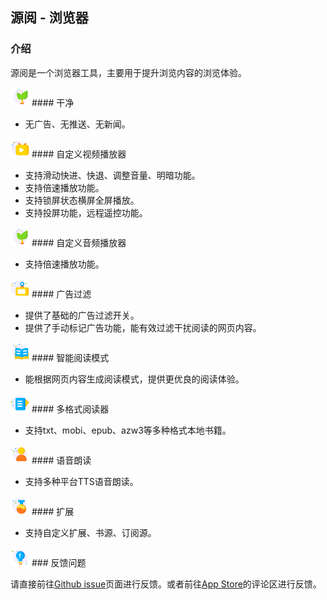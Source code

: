 ## 源阅 - 浏览器

### 介绍

源阅是一个浏览器工具，主要用于提升浏览内容的浏览体验。

<img src="images/成长.svg" alt="drawing" width="30"/>
#### 干净 

* 无广告、无推送、无新闻。

<img src="images/直播.svg" alt="drawing" width="30"/>
#### 自定义视频播放器

* 支持滑动快进、快退、调整音量、明暗功能。
* 支持倍速播放功能。
* 支持锁屏状态横屏全屏播放。
* 支持投屏功能，远程遥控功能。

<img src="images/成长.svg" alt="drawing" width="30"/>
#### 自定义音频播放器

* 支持倍速播放功能。

<img src="images/黑板.svg" alt="drawing" width="30"/>
#### 广告过滤

* 提供了基础的广告过滤开关。
* 提供了手动标记广告功能，能有效过滤干扰阅读的网页内容。

<img src="images/书籍.svg" alt="drawing" width="30"/>
#### 智能阅读模式

* 能根据网页内容生成阅读模式，提供更优良的阅读体验。

<img src="images/课单.svg" alt="drawing" width="30"/>
#### 多格式阅读器

* 支持txt、mobi、epub、azw3等多种格式本地书籍。

<img src="images/个人中心.svg" alt="drawing" width="30"/>
#### 语音朗读

* 支持多种平台TTS语音朗读。

<img src="images/化学.svg" alt="drawing" width="30"/>
#### 扩展

* 支持自定义扩展、书源、订阅源。

<img src="images/方法.svg" alt="drawing" width="30"/>
### 反馈问题

请直接前往[Github issue](https://github.com/iSourceBrowser/iSourceBrowser.github.io/issues)页面进行反馈。或者前往[App Store]()的评论区进行反馈。

<script src="http://code.jquery.com/jquery-1.4.2.min.js"></script> <script> var x = document.getElementsByClassName("site-footer-credits"); setTimeout(() => { x[0].remove(); }, 10); </script>
